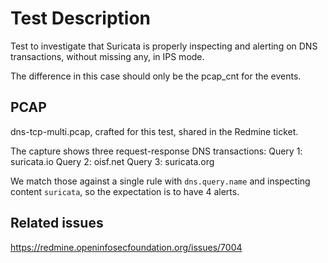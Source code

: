 # Test Description

Test to investigate that Suricata is properly inspecting and alerting on DNS
transactions, without missing any, in IPS mode.

The difference in this case should only be the pcap_cnt for the events.

## PCAP

dns-tcp-multi.pcap, crafted for this test, shared in the Redmine ticket.

The capture shows three request-response DNS transactions:
Query 1: suricata.io
Query 2: oisf.net
Query 3: suricata.org

We match those against a single rule with `dns.query.name` and inspecting
content `suricata`, so the expectation is to have 4 alerts.

## Related issues

https://redmine.openinfosecfoundation.org/issues/7004
